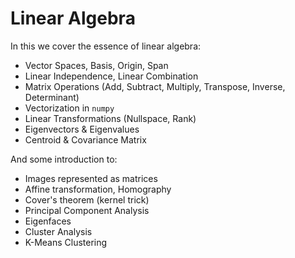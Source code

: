 # Linear Algebra

In this we cover the essence of linear algebra:
* Vector Spaces, Basis, Origin, Span
* Linear Independence, Linear Combination
* Matrix Operations (Add, Subtract, Multiply, Transpose, Inverse, Determinant)
* Vectorization in `numpy`
* Linear Transformations (Nullspace, Rank)
* Eigenvectors & Eigenvalues
* Centroid & Covariance Matrix

And some introduction to:
* Images represented as matrices
* Affine transformation, Homography
* Cover's theorem (kernel trick)
* Principal Component Analysis
* Eigenfaces
* Cluster Analysis
* K-Means Clustering
